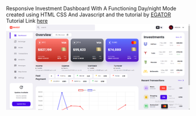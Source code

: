 Responsive Investment Dashboard With A Functioning Day/night Mode created using HTML CSS And Javascript and the tutorial by <a href="https://www.youtube.com/c/EGATORTUTORIALS" target="_blank">EGATOR</a>
Tutorial Link <a href="https://youtu.be/FaBY9yAUtdg" target="_blank">here</a>
![Project Thumbnail](./thumbnail.png)